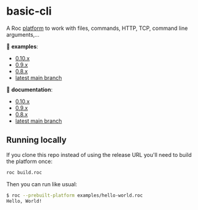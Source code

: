 # basic-cli

A Roc [platform](https://github.com/roc-lang/roc/wiki/Roc-concepts-explained#platform) to work with files, commands, HTTP, TCP, command line arguments,...

:eyes: **examples**:
  - [0.10.x](https://github.com/roc-lang/basic-cli/tree/0.10.0/examples)
  - [0.9.x](https://github.com/roc-lang/basic-cli/tree/0.9.1/examples)
  - [0.8.x](https://github.com/roc-lang/basic-cli/tree/0.8.1/examples)
  - [latest main branch](https://github.com/roc-lang/basic-cli/tree/main/examples)

:book: **documentation**:
  - [0.10.x](https://www.roc-lang.org/packages/basic-cli/0.10.0)
  - [0.9.x](https://www.roc-lang.org/packages/basic-cli/0.9.1)
  - [0.8.x](https://www.roc-lang.org/packages/basic-cli/0.8.1)
  - [latest main branch](https://www.roc-lang.org/packages/basic-cli)

## Running locally

If you clone this repo instead of using the release URL you'll need to build the platform once:
```sh
roc build.roc
```
Then you can run like usual:
```sh
$ roc --prebuilt-platform examples/hello-world.roc
Hello, World!
```

